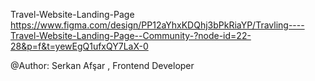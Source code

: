 Travel-Website-Landing-Page
https://www.figma.com/design/PP12aYhxKDQhj3bPkRiaYP/Travling----Travel-Website-Landing-Page--Community-?node-id=22-28&p=f&t=yewEgQ1ufxQY7LaX-0

@Author: Serkan Afşar , Frontend Developer
